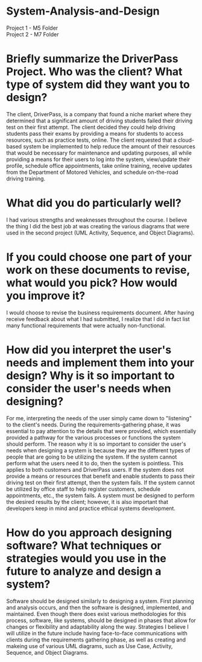 # System-Analysis-and-Design

Project 1 - M5 Folder <br>
Project 2 - M7 Folder

# Briefly summarize the DriverPass Project. Who was the client? What type of system did they want you to design?

The client, DriverPass, is a company that found a niche market where they determined that a significant amount of driving students failed their driving test on their first attempt. The client decided they could help driving students pass their exams by providing a means for students to access resources, such as practice tests, online. The client requested that a cloud-based system be implemented to help reduce the amount of their resources that would be necessary for maintenance and updating purposes, all while providing a means for their users to log into the system, view/update their profile, schedule office appointments, take online training, receive updates from the Department of Motored Vehicles, and schedule on-the-road driving training. 

# What did you do particularly well?

I had various strengths and weaknesses throughout the course. I believe the thing I did the best job at was creating the various diagrams that were used in the second project (UML Activity, Sequence, and Object Diagrams).

# If you could choose one part of your work on these documents to revise, what would you pick? How would you improve it?

I would choose to revise the business requirements document. After having receive feedback about what I had submitted, I realize that I did in fact list many functional requirements that were actually non-functional. 

# How did you interpret the user's needs and implement them into your design? Why is it so important to consider the user's needs when designing?

For me, interpreting the needs of the user simply came down to "listening" to the client's needs. During the requirements-gathering phase, it was essential to pay attention to the details that were provided, which essentially provided a pathway for the various processes or functions the system should perform. The reason why it is so important to consider the user's needs when designing a system is because they are the different types of people that are going to be utilizing the system. If the system cannot perform what the users need it to do, then the system is pointless. This applies to both customers and DriverPass users. If the system does not provide a means or resources that benefit and enable students to pass their driving test on their first attempt, then the system fails. If the system cannot be utilized by office staff to help register customers, schedule appointments, etc., the system fails. A system must be designed to perform the desired results by the client; however, it is also important that developers keep in mind and practice ethical systems development.

# How do you approach designing software? What techniques or strategies would you use in the future to analyze and design a system?

Software should be designed similarly to designing a system. First planning and analysis occurs, and then the software is designed, implemented, and maintained. Even though there does exist various methodologies for this process, software, like systems, should be designed in phases that allow for changes or flexibility and adaptability along the way. Strategies I believe I will utilize in the future include having face-to-face communications with clients during the requirements gathering phase, as well as creating and makeing use of various UML diagrams, such as Use Case, Activity, Sequence, and Object Diagrams. 
